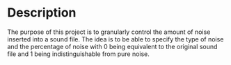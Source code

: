 # Description

The purpose of this project is to granularly control the amount of noise inserted into a sound file. The idea is to be able to specify the type of noise and the percentage of noise with 0 being equivalent to the original sound file and 1 being indistinguishable from pure noise.